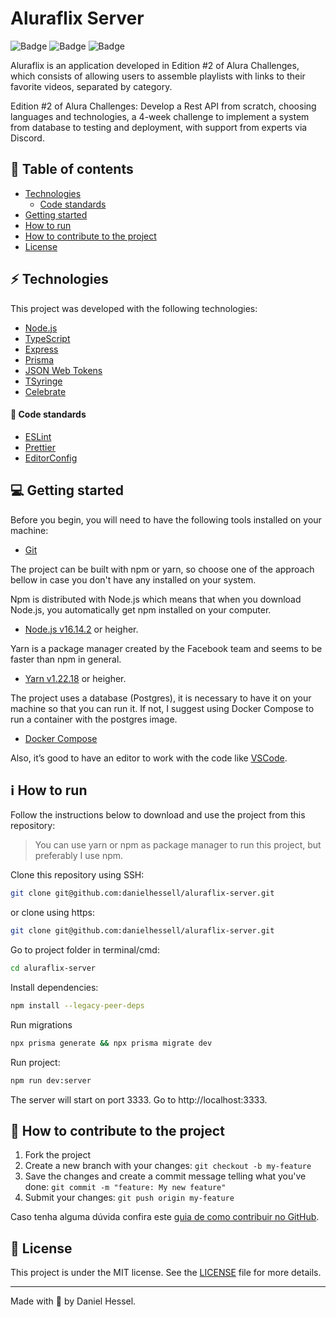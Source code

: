 # Aluraflix Server

![Badge](https://img.shields.io/static/v1?label=author&message=DanielHessel&color=0070f3&style=flat&logo=<LOGO>)
![Badge](https://img.shields.io/static/v1?label=status&message=Done&color=success&style=flat&logo=<LOGO>)
![Badge](https://img.shields.io/static/v1?label=license&message=MIT&color=0070f3&style=flat&logo=<LOGO>)

Aluraflix is an application developed in Edition #2 of Alura Challenges, which consists of allowing users to assemble playlists with links to their favorite videos, separated by category.

Edition #2 of Alura Challenges: Develop a Rest API from scratch, choosing languages and technologies, a 4-week challenge to implement a system from database to testing and deployment, with support from experts via Discord.

## :pushpin: Table of contents

<!--ts-->

- [Technologies](#zap-technologies)
  - [Code standards](#balloon-code-standards)
- [Getting started](#computer-getting-started)
- [How to run](#information_source-how-to-run)
- [How to contribute to the project](#tada-how-to-contribute-to-the-project)
- [License](#page_facing_up-license)
<!--te-->

## :zap: Technologies

This project was developed with the following technologies:

- [Node.js](https://nodejs.org/en/)
- [TypeScript](https://www.typescriptlang.org/)
- [Express](https://expressjs.com/pt-br/)
- [Prisma](https://www.prisma.io/)
- [JSON Web Tokens](https://jwt.io/)
- [TSyringe](https://www.npmjs.com/package/tsyringe)
- [Celebrate](https://www.npmjs.com/package/celebrate)

#### :balloon: Code standards

- [ESLint](https://eslint.org/)
- [Prettier](https://prettier.io/)
- [EditorConfig](https://editorconfig.org/)

## :computer: Getting started

Before you begin, you will need to have the following tools installed on your machine:

- [Git](https://git-scm.com)

The project can be built with npm or yarn, so choose one of the approach bellow in case you don't have any installed on your system.

Npm is distributed with Node.js which means that when you download Node.js, you automatically get npm installed on your computer.

- [Node.js v16.14.2](https://nodejs.org/) or heigher.

Yarn is a package manager created by the Facebook team and seems to be faster than npm in general.

- [Yarn v1.22.18](https://yarnpkg.com/) or heigher.

The project uses a database (Postgres), it is necessary to have it on your machine so that you can run it. If not, I suggest using Docker Compose to run a container with the postgres image.

- [Docker Compose](https://docs.docker.com/compose/install/)

Also, it’s good to have an editor to work with the code like [VSCode](https://code.visualstudio.com/).

## :information_source: How to run

Follow the instructions below to download and use the project from this repository:

> You can use yarn or npm as package manager to run this project, but preferably I use npm.

Clone this repository using SSH:

```bash
git clone git@github.com:danielhessell/aluraflix-server.git
```

or clone using https:

```bash
git clone git@github.com:danielhessell/aluraflix-server.git
```

Go to project folder in terminal/cmd:

```bash
cd aluraflix-server
```

Install dependencies:

```bash
npm install --legacy-peer-deps
```

Run migrations

```bash
npx prisma generate && npx prisma migrate dev
```

Run project:

```bash
npm run dev:server
```

The server will start on port 3333. Go to http://localhost:3333.

## :tada: How to contribute to the project

1. Fork the project
2. Create a new branch with your changes: `git checkout -b my-feature`
3. Save the changes and create a commit message telling what you've done: `git commit -m "feature: My new feature"`
4. Submit your changes: `git push origin my-feature`

Caso tenha alguma dúvida confira este [guia de como contribuir no GitHub](https://github.com/firstcontributions/first-contributions).

## :page_facing_up: License

This project is under the MIT license. See the [LICENSE](https://github.com/danielhessell/aluraflix-server/blob/master/LICENSE) file for more details.

---

Made with :blue_heart: by Daniel Hessel.

